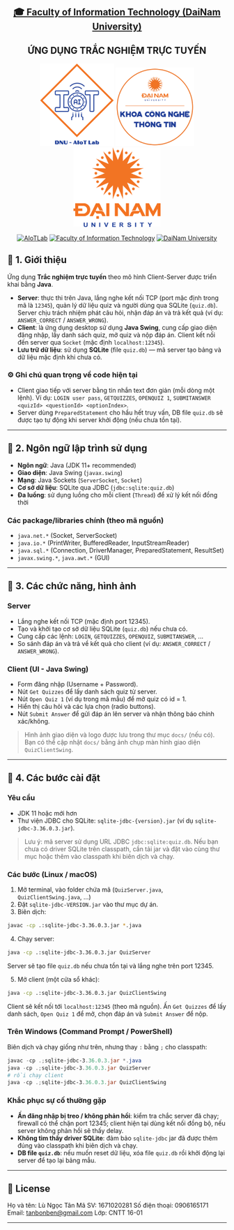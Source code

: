 <h2 align="center">
    <a href="https://dainam.edu.vn/vi/khoa-cong-nghe-thong-tin">
    🎓 Faculty of Information Technology (DaiNam University)
    </a>
</h2>
<h2 align="center">
   ỨNG DỤNG TRẮC NGHIỆM TRỰC TUYẾN
</h2>
<div align="center">
    <p align="center">
        <img src="docs/aiotlab_logo.png" alt="AIoTLab Logo" width="170"/>
        <img src="docs/fitdnu_logo.png" alt="AIoTLab Logo" width="180"/>
        <img src="docs/dnu_logo.png" alt="DaiNam University Logo" width="200"/>
    </p>

[![AIoTLab](https://img.shields.io/badge/AIoTLab-green?style=for-the-badge)](https://www.facebook.com/DNUAIoTLab)
[![Faculty of Information Technology](https://img.shields.io/badge/Faculty%20of%20Information%20Technology-blue?style=for-the-badge)](https://dainam.edu.vn/vi/khoa-cong-nghe-thong-tin)
[![DaiNam University](https://img.shields.io/badge/DaiNam%20University-orange?style=for-the-badge)](https://dainam.edu.vn)

</div>

## 📖 1. Giới thiệu
Ứng dụng **Trắc nghiệm trực tuyến** theo mô hình Client-Server được triển khai bằng **Java**.

- **Server**: thực thi trên Java, lắng nghe kết nối TCP (port mặc định trong mã là `12345`), quản lý dữ liệu quiz và người dùng qua SQLite (`quiz.db`). Server chịu trách nhiệm phát câu hỏi, nhận đáp án và trả kết quả (ví dụ: `ANSWER_CORRECT` / `ANSWER_WRONG`).
- **Client**: là ứng dụng desktop sử dụng **Java Swing**, cung cấp giao diện đăng nhập, lấy danh sách quiz, mở quiz và nộp đáp án. Client kết nối đến server qua `Socket` (mặc định `localhost:12345`).
- **Lưu trữ dữ liệu**: sử dụng **SQLite** (file `quiz.db`) — mã server tạo bảng và dữ liệu mặc định khi chưa có.

### ⚙️ Ghi chú quan trọng về code hiện tại
- Client giao tiếp với server bằng tin nhắn text đơn giản (mỗi dòng một lệnh). Ví dụ: `LOGIN user pass`, `GETQUIZZES`, `OPENQUIZ 1`, `SUBMITANSWER <quizId> <questionId> <optionIndex>`.
- Server dùng `PreparedStatement` cho hầu hết truy vấn, DB file `quiz.db` sẽ được tạo tự động khi server khởi động (nếu chưa tồn tại).

---

## 🔧 2. Ngôn ngữ lập trình sử dụng
- **Ngôn ngữ**: Java (JDK 11+ recommended)
- **Giao diện**: Java Swing (`javax.swing`)
- **Mạng**: Java Sockets (`ServerSocket`, `Socket`)
- **Cơ sở dữ liệu**: SQLite qua JDBC (`jdbc:sqlite:quiz.db`)
- **Đa luồng**: sử dụng luồng cho mỗi client (`Thread`) để xử lý kết nối đồng thời

### Các package/libraries chính (theo mã nguồn)
- `java.net.*` (Socket, ServerSocket)
- `java.io.*` (PrintWriter, BufferedReader, InputStreamReader)
- `java.sql.*` (Connection, DriverManager, PreparedStatement, ResultSet)
- `javax.swing.*`, `java.awt.*` (GUI)

---

## 🚀 3. Các chức năng, hình ảnh
### Server
- Lắng nghe kết nối TCP (mặc định port 12345).
- Tạo và khởi tạo cơ sở dữ liệu SQLite (`quiz.db`) nếu chưa có.
- Cung cấp các lệnh: `LOGIN`, `GETQUIZZES`, `OPENQUIZ`, `SUBMITANSWER`, ...
- So sánh đáp án và trả về kết quả cho client (ví dụ: `ANSWER_CORRECT` / `ANSWER_WRONG`).

### Client (UI - Java Swing)
- Form đăng nhập (Username + Password).
- Nút `Get Quizzes` để lấy danh sách quiz từ server.
- Nút `Open Quiz 1` (ví dụ trong mã mẫu) để mở quiz có id = 1.
- Hiển thị câu hỏi và các lựa chọn (radio buttons).
- Nút `Submit Answer` để gửi đáp án lên server và nhận thông báo chính xác/không.

> Hình ảnh giao diện và logo được lưu trong thư mục `docs/` (nếu có). Bạn có thể cập nhật `docs/` bằng ảnh chụp màn hình giao diện `QuizClientSwing`.

---

## 🚀 4. Các bước cài đặt
### Yêu cầu
- JDK 11 hoặc mới hơn
- Thư viện JDBC cho SQLite: `sqlite-jdbc-{version}.jar` (ví dụ `sqlite-jdbc-3.36.0.3.jar`).

> Lưu ý: mã server sử dụng URL JDBC `jdbc:sqlite:quiz.db`. Nếu bạn chưa có driver SQLite trên classpath, cần tải jar và đặt vào cùng thư mục hoặc thêm vào classpath khi biên dịch và chạy.

### Các bước (Linux / macOS)
1. Mở terminal, vào folder chứa mã (`QuizServer.java`, `QuizClientSwing.java`, ...)
2. Đặt `sqlite-jdbc-VERSION.jar` vào thư mục dự án.
3. Biên dịch:
```bash
javac -cp .:sqlite-jdbc-3.36.0.3.jar *.java
```
4. Chạy server:
```bash
java -cp .:sqlite-jdbc-3.36.0.3.jar QuizServer
```
Server sẽ tạo file `quiz.db` nếu chưa tồn tại và lắng nghe trên port 12345.

5. Mở client (một cửa sổ khác):
```bash
java -cp .:sqlite-jdbc-3.36.0.3.jar QuizClientSwing
```
Client sẽ kết nối tới `localhost:12345` (theo mã nguồn). Ấn `Get Quizzes` để lấy danh sách, `Open Quiz 1` để mở, chọn đáp án và `Submit Answer` để nộp.

### Trên Windows (Command Prompt / PowerShell)
Biên dịch và chạy giống như trên, nhưng thay `:` bằng `;` cho classpath:
```powershell
javac -cp .;sqlite-jdbc-3.36.0.3.jar *.java
java -cp .;sqlite-jdbc-3.36.0.3.jar QuizServer
# rồi chạy client
java -cp .;sqlite-jdbc-3.36.0.3.jar QuizClientSwing
```

### Khắc phục sự cố thường gặp
- **Ấn đăng nhập bị treo / không phản hồi**: kiểm tra chắc server đã chạy; firewall có thể chặn port 12345; client hiện tại dùng kết nối đồng bộ, nếu server không phản hồi sẽ thấy delay.
- **Không tìm thấy driver SQLite**: đảm bảo `sqlite-jdbc` jar đã được thêm đúng vào classpath khi biên dịch và chạy.
- **DB file `quiz.db`**: nếu muốn reset dữ liệu, xóa file `quiz.db` rồi khởi động lại server để tạo lại bảng mẫu.

---

## 📝 License

Họ và tên: Lù Ngọc Tân
Mã SV: 1671020281
Số điện thoại: 0906165171
Email: tanbonben@gmail.com
Lớp: CNTT 16-01

---

